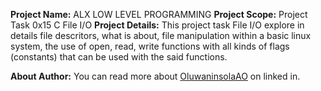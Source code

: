 __Project Name:__ ALX LOW LEVEL PROGRAMMING
__Project Scope:__ Project Task 0x15 C File I/O
__Project Details:__ This project task File I/O explore in details file descritors, what is about, file manipulation within a basic linux system, the use of open, read, write functions with all kinds of flags (constants) that can be used with the said functions.

__About Author:__ You can read more about [OluwaninsolaAO](https://www.linkedin.com/in/oluwaninsolaao) on linked in.
